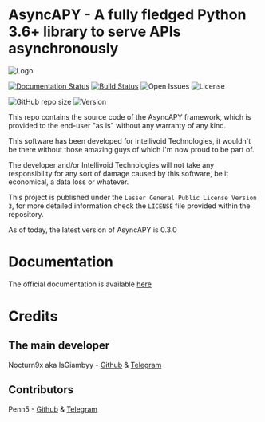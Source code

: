 # AsyncAPY - A fully fledged Python 3.6+ library to serve APIs asynchronously 

![Logo](https://i.imgur.com/D7SOaJJ.png)

[![Documentation Status](https://readthedocs.org/projects/asyncapy/badge/?version=master)](https://asyncapy.readthedocs.io/en/master/?badge=master) [![Build Status](https://travis-ci.com/nocturn9x/AsyncAPY.svg?branch=master)](https://travis-ci.com/intellivoid/AsyncAPY) ![Open Issues](https://img.shields.io/github/issues/intellivoid/AsyncAPY) ![License](https://img.shields.io/github/license/nocturn9x/AsyncAPY)

![GitHub repo size](https://img.shields.io/github/repo-size/nocturn9x/AsyncAPY) ![Version](https://img.shields.io/badge/version-0.3.0--alpha-blue)

This repo contains the source code of the AsyncAPY framework, which is provided to the end-user "as is" without any warranty of any kind. 

This software has been developed for Intellivoid Technologies, it wouldn't be there without those amazing guys of which I'm now proud to be part of.

The developer and/or Intellivoid Technologies will not take any responsibility for any sort of damage caused by this software, be it economical, a data loss or whatever. 

This project is published under the `Lesser General Public License Version 3`, for more detailed information check the `LICENSE` file provided within the repository. 

As of today, the latest version of AsyncAPY is 0.3.0

# Documentation

The official documentation is available [here](https://asyncapy.readthedocs.io)

# Credits

## The main developer

Nocturn9x aka IsGiambyy - [Github](https://github.com/nocturn9x) & [Telegram](https://t.me/isgiambyy)

## Contributors

Penn5 - [Github](https://github.com/penn5) & [Telegram](https://t.me/Hackintosh5)

